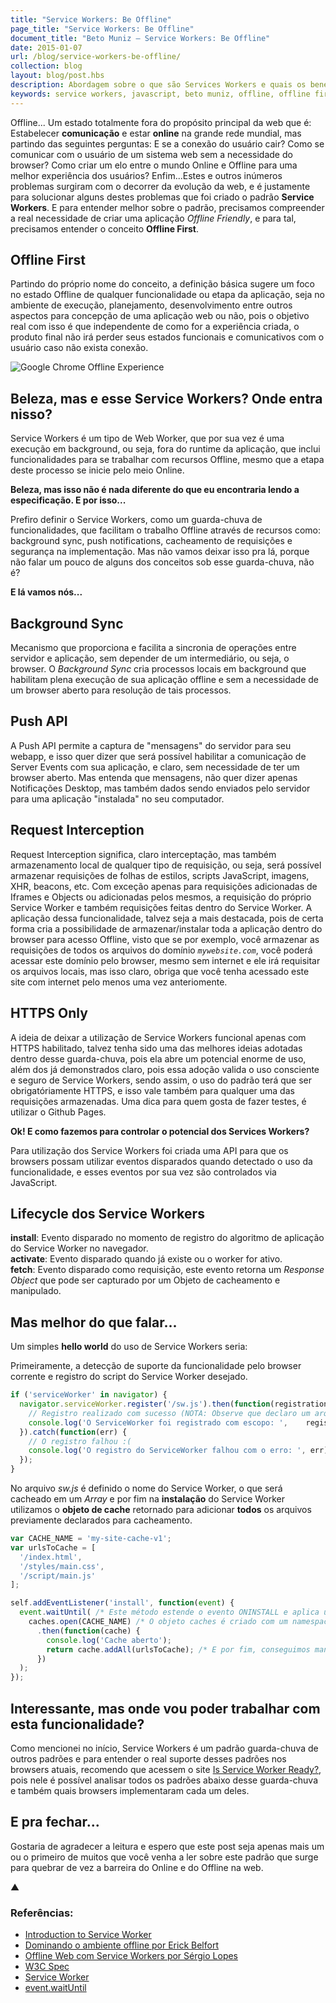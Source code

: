 ```yaml
---
title: "Service Workers: Be Offline"
page_title: "Service Workers: Be Offline"
document_title: "Beto Muniz — Service Workers: Be Offline"
date: 2015-01-07
url: /blog/service-workers-be-offline/
collection: blog
layout: blog/post.hbs
description: Abordagem sobre o que são Services Workers e quais os benefícios dessa tecnologia para nossa perspectiva de desenvolvimento web.
keywords: service workers, javascript, beto muniz, offline, offline first, user experience, ux
---
```


Offline... Um estado totalmente fora do propósito principal da web que é: Estabelecer **comunicação** e estar **online** na grande rede mundial, mas partindo das seguintes perguntas: E se a conexão do usuário cair? Como se comunicar com o usuário de um sistema web sem a necessidade do browser? Como criar um elo entre o mundo Online e Offline para uma melhor experiência dos usuários? Enfim...Estes e outros inúmeros problemas surgiram com o decorrer da evolução da web, e é justamente para solucionar alguns destes problemas que foi criado o padrão **Service Workers**. E para entender melhor sobre o padrão, precisamos compreender a real necessidade de criar uma aplicação *Offline Friendly*, e para tal, precisamos entender o conceito **Offline First**.

## Offline First

Partindo do próprio nome do conceito, a definição básica sugere um foco no estado Offline de qualquer funcionalidade ou etapa da aplicação, seja no ambiente de execução, planejamento, desenvolvimento entre outros aspectos para concepção de uma aplicação web ou não, pois o objetivo real com isso é que independente de como for a experiência criada, o produto final não irá perder seus estados funcionais e comunicativos com o usuário caso não exista conexão.

![Google Chrome Offline Experience](http://i.imgur.com/yJeIsSV.gif)

## Beleza, mas e esse Service Workers? Onde entra nisso?

Service Workers é um tipo de Web Worker, que por sua vez é uma execução em background, ou seja, fora do runtime da aplicação, que inclui funcionalidades para se trabalhar com recursos Offline, mesmo que a etapa deste processo se inicie pelo meio Online.

**Beleza, mas isso não é nada diferente do que eu encontraria lendo a especificação. E por isso...**<br>

Prefiro definir o Service Workers, como um guarda-chuva de funcionalidades, que facilitam o trabalho Offline através de recursos como: background sync, push notifications, cacheamento de requisições e segurança na implementação. Mas não vamos deixar isso pra lá, porque não falar um pouco de alguns dos conceitos sob esse guarda-chuva, não é?

**E lá vamos nós...**

## Background Sync

Mecanismo que proporciona e facilita a sincronia de operações entre servidor e aplicação, sem depender de um intermediário, ou seja, o browser. O *Background Sync* cria processos locais em background que habilitam plena execução de sua aplicação offline e sem a necessidade de um browser aberto para resolução de tais processos.

## Push API

A Push API permite a captura de "mensagens" do servidor para seu webapp, e isso quer dizer que será possível habilitar a comunicação de Server Events com sua aplicação, e claro, sem necessidade de ter um browser aberto. Mas entenda que mensagens, não quer dizer apenas Notificações Desktop, mas também dados sendo enviados pelo servidor para uma aplicação "instalada" no seu computador.

## Request Interception

Request Interception significa, claro interceptação, mas também armazenamento local de qualquer tipo de requisição, ou seja, será possível armazenar requisições de folhas de estilos, scripts JavaScript, imagens, XHR, beacons, etc. Com exceção apenas para requisições adicionadas de Iframes e Objects ou adicionadas pelos mesmos, a requisição do próprio Service Worker e também requisições feitas dentro do Service Worker. A aplicação dessa funcionalidade, talvez seja a mais destacada, pois de certa forma cria a possibilidade de armazenar/instalar toda a aplicação dentro do browser para acesso Offline, visto que se por exemplo, você armazenar as requisições de todos os arquivos do domínio *`mywebsite.com`*, você poderá acessar este domínio pelo browser, mesmo sem internet e ele irá requisitar os arquivos locais, mas isso claro, obriga que você tenha acessado este site com internet pelo menos uma vez anteriomente.

## HTTPS Only

A ideia de deixar a utilização de Service Workers funcional apenas com HTTPS habilitado, talvez tenha sido uma das melhores ideias adotadas dentro desse guarda-chuva, pois ela abre um potencial enorme de uso, além dos já demonstrados claro, pois essa adoção valida o uso consciente e seguro de Service Workers, sendo assim, o uso do padrão terá que ser obrigatóriamente HTTPS, e isso vale também para qualquer uma das requisições armazenadas. Uma dica para quem gosta de fazer testes, é utilizar o Github Pages.

**Ok! E como fazemos para controlar o potencial dos Services Workers?**

Para utilização dos Service Workers foi criada uma API para que os browsers possam utilizar eventos disparados quando detectado o uso da funcionalidade, e esses eventos por sua vez são controlados via JavaScript.

## Lifecycle dos Service Workers

**install**: Evento disparado no momento de registro do algoritmo de aplicação do Service Worker no navegador.<br>
**activate**: Evento disparado quando já existe ou o worker for ativo.<br>
**fetch**: Evento disparado como requisição, este evento retorna um *Response Object* que pode ser capturado por um Objeto de cacheamento e manipulado.

## Mas melhor do que falar...

Um simples **hello world** do uso de Service Workers seria:

Primeiramente, a detecção de suporte da funcionalidade pelo browser corrente e registro do script do Service Worker desejado.

```javascript
if ('serviceWorker' in navigator) {
  navigator.serviceWorker.register('/sw.js').then(function(registration) {
    // Registro realizado com sucesso (NOTA: Observe que declaro um arquivo chamado sw.js, ele é onde colocaremos as notações do nosso Service Workers)
    console.log('O ServiceWorker foi registrado com escopo: ',    registration.scope);
  }).catch(function(err) {
    // O registro falhou :(
    console.log('O registro do ServiceWorker falhou com o erro: ', err);
  });
}
```

No arquivo *sw.js* é definido o nome do Service Worker, o que será cacheado em um *Array* e por fim na **instalação** do Service Worker utilizamos o **objeto de cache** retornado para adicionar **todos** os arquivos previamente declarados para cacheamento.

```javascript
var CACHE_NAME = 'my-site-cache-v1';
var urlsToCache = [
  '/index.html',
  '/styles/main.css',
  '/script/main.js'
];

self.addEventListener('install', function(event) {
  event.waitUntil( /* Este método estende o evento ONINSTALL e aplica um estado ao evento chamado ONINSTALLING */
    caches.open(CACHE_NAME) /* O objeto caches é criado com um namespace e retorna uma Promise */
      .then(function(cache) {
        console.log('Cache aberto');
        return cache.addAll(urlsToCache); /* E por fim, conseguimos manipular o objeto de cache corrente */
      })
  );
});
```

## Interessante, mas onde vou poder trabalhar com esta funcionalidade?

Como mencionei no início, Service Workers é um padrão guarda-chuva de outros padrões e para entender o real suporte desses padrões nos browsers atuais, recomendo que acessem o site [Is Service Worker Ready?](https://jakearchibald.github.io/isserviceworkerready/), pois nele é possível analisar todos os padrões abaixo desse guarda-chuva e também quais browsers implementaram cada um deles.

## E pra fechar...

Gostaria de agradecer a leitura e espero que este post seja apenas mais um ou o primeiro de muitos que você venha a ler sobre este padrão que surge para quebrar de vez a barreira do Online e do Offline na web.

▲

### Referências:

 - [Introduction to Service Worker](http://www.html5rocks.com/en/tutorials/service-worker/introduction/)
 - [Dominando o ambiente offline por Erick Belfort](https://speakerdeck.com/erickbelfy/serviceworker-dominando-o-ambiente-offline)
 - [Offline Web com Service Workers por Sérgio Lopes](http://pt.slideshare.net/caelumdev/serviceworkers-sergio)
 - [W3C Spec](http://www.w3.org/TR/service-workers/)
 - [Service Worker](https://github.com/slightlyoff/ServiceWorker)
 - [event.waitUntil](https://slightlyoff.github.io/ServiceWorker/spec/service_worker/#wait-until-method)
